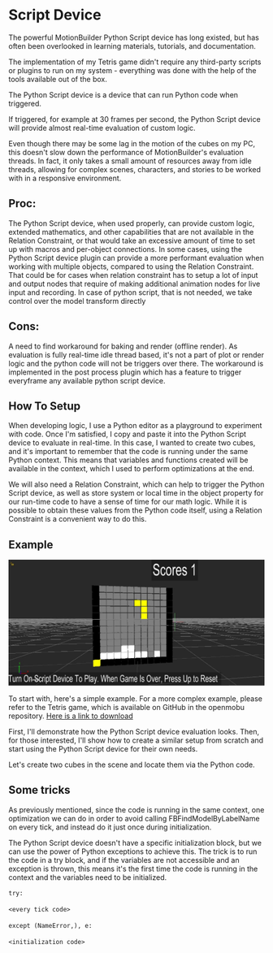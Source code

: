 # Script Device

The powerful MotionBuilder Python Script device has long existed, but has often been overlooked in learning materials, tutorials, and documentation.

The implementation of my Tetris game didn't require any third-party scripts or plugins to run on my system - everything was done with the help of the tools available out of the box.

The Python Script device is a device that can run Python code when triggered.

If triggered, for example at 30 frames per second, the Python Script device will provide almost real-time evaluation of custom logic.

Even though there may be some lag in the motion of the cubes on my PC, this doesn't slow down the performance of MotionBuilder's evaluation threads. In fact, it only takes a small amount of resources away from idle threads, allowing for complex scenes, characters, and stories to be worked with in a responsive environment.

## Proc:

The Python Script device, when used properly, can provide custom logic, extended mathematics, and other capabilities that are not available in the Relation Constraint, or that would take an excessive amount of time to set up with macros and per-object connections. In some cases, using the Python Script device plugin can provide a more performant evaluation when working with multiple objects, compared to using the Relation Constraint. That could be for cases when relation constraint has to setup a lot of input and output nodes that require of making additional animation nodes for live input and recording. In case of python script, that is not needed, we take control over the model transform directly

## Cons:

A need to find workaround for baking and render (offline render). As evaluation is fully real-time idle thread based, it's not a part of plot or render logic and the python code will not be triggers over there. The workaround is implemented in the post process plugin which has a feature to trigger everyframe any available python script device.

## How To Setup

When developing logic, I use a Python editor as a playground to experiment with code. Once I'm satisfied, I copy and paste it into the Python Script device to evaluate in real-time. In this case, I wanted to create two cubes, and it's important to remember that the code is running under the same Python context. This means that variables and functions created will be available in the context, which I used to perform optimizations at the end.

We will also need a Relation Constraint, which can help to trigger the Python Script device, as well as store system or local time in the object property for our run-time code to have a sense of time for our math logic. While it is possible to obtain these values from the Python code itself, using a Relation Constraint is a convenient way to do this.

## Example

![TetrisGame](../TetrisGame.jpg)

To start with, here's a simple example. For a more complex example, please refer to the Tetris game, which is available on GitHub in the openmobu repository. [Here is a link to download](../../MB\_Scenes/Tetris.fbx)

First, I'll demonstrate how the Python Script device evaluation looks. Then, for those interested, I'll show how to create a similar setup from scratch and start using the Python Script device for their own needs.

Let's create two cubes in the scene and locate them via the Python code.

## Some tricks

As previously mentioned, since the code is running in the same context, one optimization we can do in order to avoid calling FBFindModelByLabelName on every tick, and instead do it just once during initialization.

The Python Script device doesn't have a specific initialization block, but we can use the power of Python exceptions to achieve this. The trick is to run the code in a try block, and if the variables are not accessible and an exception is thrown, this means it's the first time the code is running in the context and the variables need to be initialized.

```
try:

<every tick code>

except (NameError,), e:

<initialization code>
```
